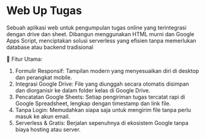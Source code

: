 # Web Up Tugas

Sebuah aplikasi web untuk pengumpulan tugas online yang terintegrasi dengan drive dan sheet. Dibangun menggunakan HTML murni dan Google Apps Script, menciptakan solusi serverless yang efisien tanpa memerlukan database atau backend tradisional

🚀 Fitur Utama:
1. Formulir Responsif: Tampilan modern yang menyesuaikan diri di desktop dan perangkat mobile.
2. Integrasi Google Drive: File yang diunggah secara otomatis disimpan dan diorganisir ke dalam folder kelas di Google Drive.
3. Pencatatan Google Sheets: Setiap pengiriman tugas tercatat rapi di Google Spreadsheet, lengkap dengan timestamp dan link file.
4. Tanpa Login: Memudahkan siapa saja untuk mengirim file tanpa perlu masuk ke akun email.
5. Serverless & Gratis: Berjalan sepenuhnya di ekosistem Google tanpa biaya hosting atau server.
